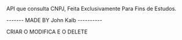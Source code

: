 API que consulta CNPJ, Feita Exclusivamente Para Fins de Estudos.

-------  MADE BY John Kalb ----------


CRIAR O MODIFICA E O DELETE